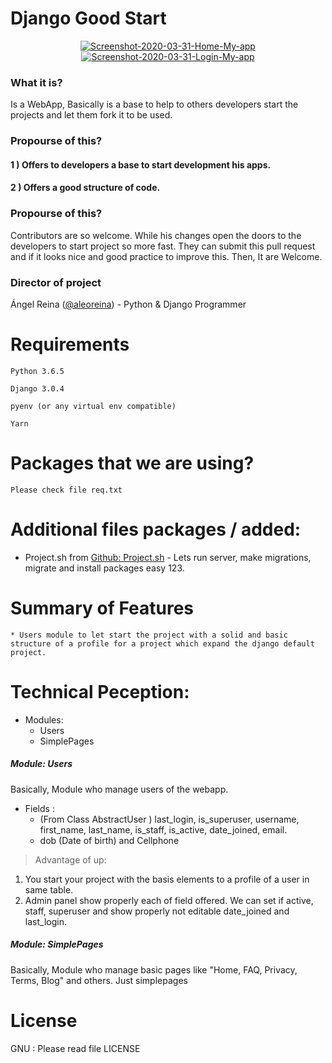 # Django Good Start

<p align="center" style="text-align: center; ">
<a href="https://ibb.co/MBc6sHN"><img src="https://i.ibb.co/MBc6sHN/Screenshot-2020-03-31-Home-My-app.jpg" alt="Screenshot-2020-03-31-Home-My-app" border="0"></a> <a href="https://ibb.co/LQcg06J"><img src="https://i.ibb.co/LQcg06J/Screenshot-2020-03-31-Login-My-app.png" alt="Screenshot-2020-03-31-Login-My-app" border="0"></a>
</p>

### What it is?
Is a WebApp, Basically is a base to help to others developers start the projects and let them  fork it to be used.

### Propourse of this?
#### 1 ) Offers to developers a base to start development his apps.
#### 2 ) Offers a good structure of code.

### Propourse of this?
Contributors are so welcome. While his changes open the doors to the developers to start project so more fast. They can submit this pull request and if it looks nice and good practice to improve this. Then, It are Welcome.

### Director of project
Ángel Reina ([@aleoreina](http://github.com/aleoreina "@aleoreina")) - Python & Django Programmer

# Requirements
`Python 3.6.5`

`Django 3.0.4`

`pyenv (or any virtual env compatible)`

`Yarn`

# Packages that we are using?
`Please check file req.txt`

# Additional files packages / added:
- Project.sh from [Github: Project.sh](https://github.com/aleoreina/projectsh-django "Github: Project.sh") - Lets run server, make migrations, migrate and install packages easy 123.

# Summary of Features
	* Users module to let start the project with a solid and basic structure of a profile for a project which expand the django default project.

# Technical Peception:
- Modules:
	* Users
	* SimplePages


#####  Module: Users

Basically, Module who manage users of the webapp.

- Fields :
	+ (From Class AbstractUser ) last_login, is_superuser, username, first_name, last_name, is_staff, is_active, date_joined, email. 
	+ dob (Date of birth) and Cellphone

> Advantage of up: 
1) You start your project with the basis elements to a profile of a user in same table.
2) Admin panel show properly each of field offered. We can set if  active, staff, superuser and show properly not editable date_joined and last_login.


#####  Module: SimplePages

Basically, Module who manage basic pages like "Home, FAQ, Privacy, Terms, Blog" and others. Just simplepages

# License
GNU : Please read file LICENSE





